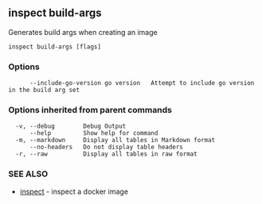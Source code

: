 ## inspect build-args

Generates build args when creating an image

```
inspect build-args [flags]
```

### Options

```
      --include-go-version go version   Attempt to include go version in the build arg set
```

### Options inherited from parent commands

```
  -v, --debug        Debug Output
      --help         Show help for command
  -m, --markdown     Display all tables in Markdown format
      --no-headers   Do not display table headers
  -r, --raw          Display all tables in raw format
```

### SEE ALSO

* [inspect](inspect.md)	 - inspect a docker image

